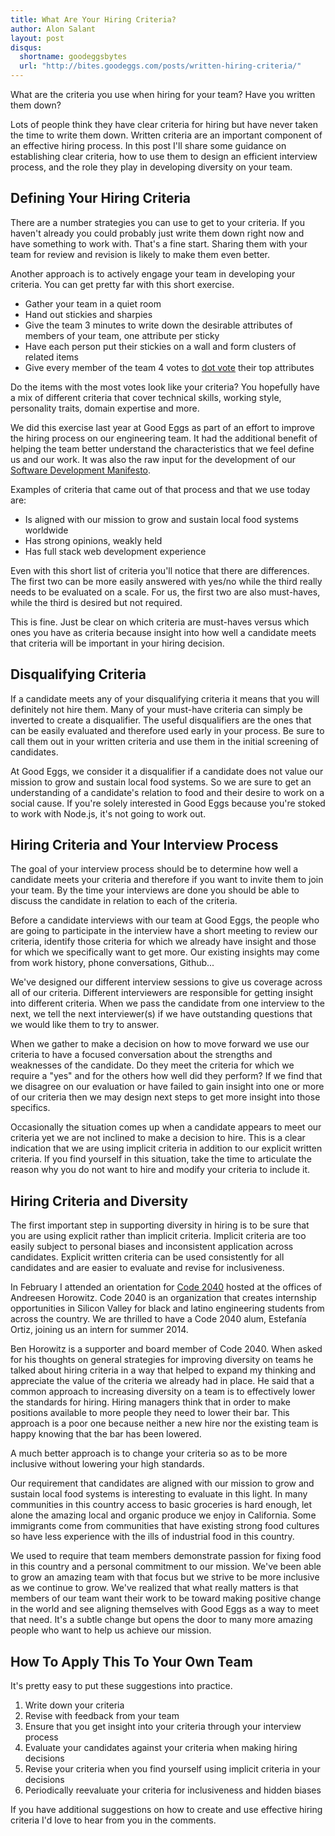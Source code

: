 ```yaml
---
title: What Are Your Hiring Criteria?
author: Alon Salant
layout: post
disqus:
  shortname: goodeggsbytes
  url: "http://bites.goodeggs.com/posts/written-hiring-criteria/"
---
```


What are the criteria you use when hiring for your team? Have you written them down?

Lots of people think they have clear criteria for hiring but have never taken the time to write them down. Written criteria are an important component of an effective hiring process. In this post I'll share some guidance on establishing clear criteria, how to use them to design an efficient interview process, and the role they play in developing diversity on your team.

## Defining Your Hiring Criteria

There are a number strategies you can use to get to your criteria. If you haven't already you could probably just write them down right now and have something to work with. That's a fine start. Sharing them with your team for review and revision is likely to make them even better.

Another approach is to actively engage your team in developing your criteria. You can get pretty far with this short exercise.

* Gather your team in a quiet room
* Hand out stickies and sharpies
* Give the team 3 minutes to write down the desirable attributes of members of your team, one attribute per sticky
* Have each person put their stickies on a wall and form clusters of related items
* Give every member of the team 4 votes to [dot vote](http://martinfowler.com/bliki/DotVoting.html) their top attributes

Do the items with the most votes look like your criteria? You hopefully have a mix of different criteria that cover technical skills, working style, personality traits, domain expertise and more.

<!-- more -->

We did this exercise last year at Good Eggs as part of an effort to improve the hiring process on our engineering team. It had the additional benefit of helping the team better understand the characteristics that we feel define us and our work. It was also the raw input for the development of our [Software Development Manifesto](http://bites.goodeggs.com/posts/manifesto/).

Examples of criteria that came out of that process and that we use today are:

* Is aligned with our mission to grow and sustain local food systems worldwide
* Has strong opinions, weakly held
* Has full stack web development experience

Even with this short list of criteria you'll notice that there are differences. The first two can be more easily answered with yes/no while the third really needs to be evaluated on a scale. For us, the first two are also must-haves, while the third is desired but not required.

This is fine. Just be clear on which criteria are must-haves versus which ones you have as criteria because insight into how well a candidate meets that criteria will be important in your hiring decision.

## Disqualifying Criteria

If a candidate meets any of your disqualifying criteria it means that you will definitely not hire them. Many of your must-have criteria can simply be inverted to create a disqualifier. The useful disqualifiers are the ones that can be easily evaluated and therefore used early in your process. Be sure to call them out in your written criteria and use them in the initial screening of candidates.

At Good Eggs, we consider it a disqualifier if a candidate does not value our mission to grow and sustain local food systems. So we are sure to get an understanding of a candidate's relation to food and their desire to work on a social cause. If you're solely interested in Good Eggs because you're stoked to work with Node.js, it's not going to work out.

## Hiring Criteria and Your Interview Process

The goal of your interview process should be to determine how well a candidate meets your criteria and therefore if you want to invite them to join your team. By the time your interviews are done you should be able to discuss the candidate in relation to each of the criteria.

Before a candidate interviews with our team at Good Eggs, the people who are going to participate in the interview have a short meeting to review our criteria, identify those criteria for which we already have insight and those for which we specifically want to get more. Our existing insights may come from work history, phone conversations, Github...

We've designed our different interview sessions to give us coverage across all of our criteria. Different interviewers are responsible for getting insight into different criteria. When we pass the candidate from one interview to the next, we tell the next interviewer(s) if we have outstanding questions that we would like them to try to answer.

When we gather to make a decision on how to move forward we use our criteria to have a focused conversation about the strengths and weaknesses of the candidate. Do they meet the criteria for which we require a "yes" and for the others how well did they perform? If we find that we disagree on our evaluation or have failed to gain insight into one or more of our criteria then we may design next steps to get more insight into those specifics.

Occasionally the situation comes up when a candidate appears to meet our criteria yet we are not inclined to make a decision to hire. This is a clear indication that we are using implicit criteria in addition to our explicit written criteria. If you find yourself in this situation, take the time to articulate the reason why you do not want to hire and modify your criteria to include it.

## Hiring Criteria and Diversity

The first important step in supporting diversity in hiring is to be sure that you are using explicit rather than implicit criteria. Implicit criteria are too easily subject to personal biases and inconsistent application across candidates. Explicit written criteria can be used consistently for all candidates and are easier to evaluate and revise for inclusiveness.

In February I attended an orientation for [Code 2040](http://code2040.org/) hosted at the offices of Andreesen Horowitz. Code 2040 is an organization that creates internship opportunities in Silicon Valley for black and latino engineering students from across the country. We are thrilled to have a Code 2040 alum, Estefanía Ortiz, joining us an intern for summer 2014.

Ben Horowitz is a supporter and board member of Code 2040. When asked for his thoughts on general strategies for improving diversity on teams he talked about hiring criteria in a way that helped to expand my thinking and appreciate the value of the criteria we already had in place. He said that a common approach to increasing diversity on a team is to effectively lower the standards for hiring. Hiring managers think that in order to make positions available to more people they need to lower their bar. This approach is a poor one because neither a new hire nor the existing team is happy knowing that the bar has been lowered.

A much better approach is to change your criteria so as to be more inclusive without lowering your high standards.

Our requirement that candidates are aligned with our mission to grow and sustain local food systems is interesting to evaluate in this light. In many communities in this country access to basic groceries is hard enough, let alone the amazing local and organic produce we enjoy in California. Some immigrants come from communities that have existing strong food cultures so have less experience with the ills of industrial food in this country.

We used to require that team members demonstrate passion for fixing food in this country and a personal commitment to our mission. We've been able to grow an amazing team with that focus but we strive to be more inclusive as we continue to grow. We've realized that what really matters is that members of our team want their work to be toward making positive change in the world and see aligning themselves with Good Eggs as a way to meet that need. It's a subtle change but opens the door to many more amazing people who want to help us achieve our mission.

## How To Apply This To Your Own Team

It's pretty easy to put these suggestions into practice.

1. Write down your criteria
2. Revise with feedback from your team
3. Ensure that you get insight into your criteria through your interview process
4. Evaluate your candidates against your criteria when making hiring decisions
5. Revise your criteria when you find yourself using implicit criteria in your decisions
6. Periodically reevaluate your criteria for inclusiveness and hidden biases

If you have additional suggestions on how to create and use effective hiring criteria I'd love to hear from you in the comments.

